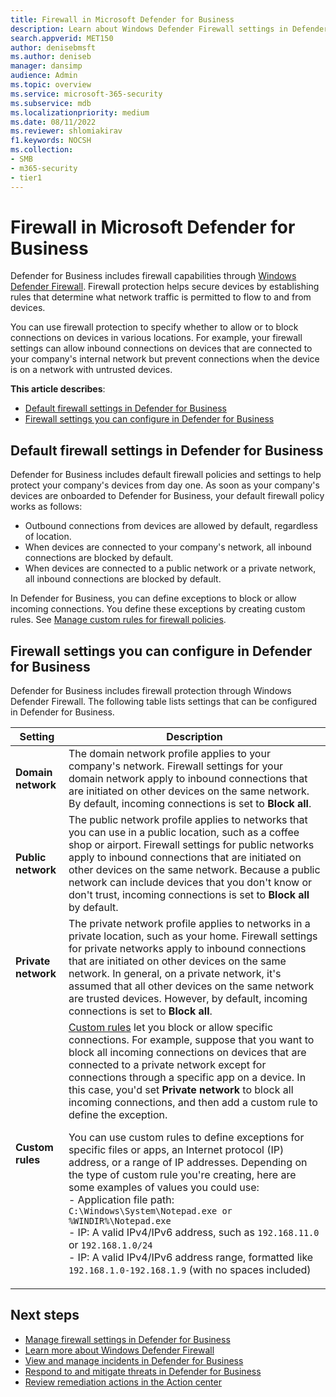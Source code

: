 ```yaml
---
title: Firewall in Microsoft Defender for Business
description: Learn about Windows Defender Firewall settings in Defender for Business. Firewall can help prevent unwanted network traffic from flowing to your company devices.
search.appverid: MET150
author: denisebmsft
ms.author: deniseb
manager: dansimp 
audience: Admin
ms.topic: overview
ms.service: microsoft-365-security
ms.subservice: mdb
ms.localizationpriority: medium
ms.date: 08/11/2022
ms.reviewer: shlomiakirav
f1.keywords: NOCSH 
ms.collection: 
- SMB
- m365-security
- tier1
---
```


# Firewall in Microsoft Defender for Business

Defender for Business includes firewall capabilities through [Windows Defender Firewall](/windows/security/threat-protection/windows-firewall/windows-firewall-with-advanced-security). Firewall protection helps secure devices by establishing rules that determine what network traffic is permitted to flow to and from devices.

You can use firewall protection to specify whether to allow or to block connections on devices in various locations. For example, your firewall settings can allow inbound connections on devices that are connected to your company's internal network but prevent connections when the device is on a network with untrusted devices.

**This article describes**:

- [Default firewall settings in Defender for Business](#default-firewall-settings-in-defender-for-business)
- [Firewall settings you can configure in Defender for Business](#firewall-settings-you-can-configure-in-defender-for-business)


## Default firewall settings in Defender for Business

Defender for Business includes default firewall policies and settings to help protect your company's devices from day one. As soon as your company's devices are onboarded to Defender for Business, your default firewall policy works as follows:

- Outbound connections from devices are allowed by default, regardless of location.
- When devices are connected to your company's network, all inbound connections are blocked by default.
- When devices are connected to a public network or a private network, all inbound connections are blocked by default.

In Defender for Business, you can define exceptions to block or allow incoming connections. You define these exceptions by creating custom rules. See [Manage custom rules for firewall policies](mdb-custom-rules-firewall.md).

## Firewall settings you can configure in Defender for Business

Defender for Business includes firewall protection through Windows Defender Firewall. The following table lists settings that can be configured in Defender for Business.

| Setting | Description |
|--|--|
| **Domain network** | The domain network profile applies to your company's network. Firewall settings for your domain network apply to inbound connections that are initiated on other devices on the same network. By default, incoming connections is set to **Block all**.  |
| **Public network** | The public network profile applies to networks that you can use in a public location, such as a coffee shop or airport. Firewall settings for public networks apply to inbound connections that are initiated on other devices on the same network. Because a public network can include devices that you don't know or don't trust, incoming connections is set to **Block all** by default.  |
| **Private network** | The private network profile applies to networks in a private location, such as your home. Firewall settings for private networks apply to inbound connections that are initiated on other devices on the same network. In general, on a private network, it's assumed that all other devices on the same network are trusted devices. However, by default, incoming connections is set to **Block all**. |
| **Custom rules** | [Custom rules](mdb-custom-rules-firewall.md) let you block or allow specific connections. For example, suppose that you want to block all incoming connections on devices that are connected to a private network except for connections through a specific app on a device. In this case, you'd set **Private network** to block all incoming connections, and then add a custom rule to define the exception. <p>You can use custom rules to define exceptions for specific files or apps, an Internet protocol (IP) address, or a range of IP addresses. Depending on the type of custom rule you're creating, here are some examples of values you could use: <br/>- Application file path: `C:\Windows\System\Notepad.exe or %WINDIR%\Notepad.exe` <br/>- IP: A valid IPv4/IPv6 address, such as `192.168.11.0` or `192.168.1.0/24` <br/>- IP: A valid IPv4/IPv6 address range, formatted like `192.168.1.0-192.168.1.9` (with no spaces included) |

## Next steps

- [Manage firewall settings in Defender for Business](mdb-custom-rules-firewall.md)
- [Learn more about Windows Defender Firewall](/windows/security/threat-protection/windows-firewall/windows-firewall-with-advanced-security)
- [View and manage incidents in Defender for Business](mdb-view-manage-incidents.md)
- [Respond to and mitigate threats in Defender for Business](mdb-respond-mitigate-threats.md)
- [Review remediation actions in the Action center](mdb-review-remediation-actions.md)